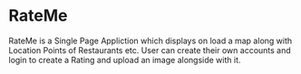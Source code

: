 # RateMe
RateMe is a Single Page Appliction which displays on load a map along with Location Points of Restaurants etc. User can create their own accounts and login to create a Rating and upload an image alongside with it.
